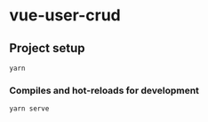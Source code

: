 # vue-user-crud

## Project setup
```
yarn
```

### Compiles and hot-reloads for development
```
yarn serve
```
